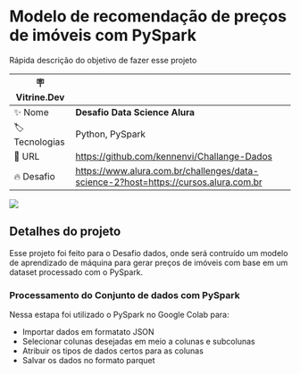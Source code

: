 # Modelo de recomendação de preços de imóveis com PySpark

Rápida descrição do objetivo de fazer esse projeto

| :placard: Vitrine.Dev |     |
| -------------  | --- |
| :sparkles: Nome        | **Desafio Data Science Alura**
| :label: Tecnologias | Python, PySpark
| :rocket: URL         | https://github.com/kennenvi/Challange-Dados
| :fire: Desafio     | https://www.alura.com.br/challenges/data-science-2?host=https://cursos.alura.com.br

<!-- Inserir imagem com a #vitrinedev ao final do link -->
![](https://via.placeholder.com/1200x500.png?text=imagem+lindona+do+meu+projeto#vitrinedev)

## Detalhes do projeto

Esse projeto foi feito para o Desafio dados, onde será contruído um modelo de aprendizado de máquina para gerar preços de imóveis
com base em um dataset processado com o PySpark.

### Processamento do Conjunto de dados com PySpark

Nessa estapa foi utilizado o PySpark no Google Colab para:

* Importar dados em formatato JSON
* Selecionar colunas desejadas em meio a colunas e subcolunas
* Atribuir os tipos de dados certos para as colunas
* Salvar os dados no formato parquet
